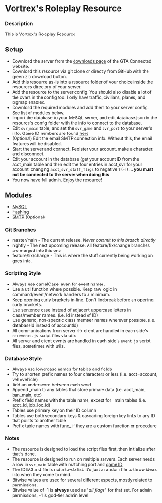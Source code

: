# Vortrex's Roleplay Resource

### Description
This is Vortrex's Roleplay Resource

## Setup
* Download the server from the [downloads page](https://gtaconnected.com/downloads) of the GTA Connected website.
* Download this resource via git clone or directly from GitHub with the green zip download button.
* Add this resource as-is into a resource folder of your choice inside the resources directory of your server.
* Add the resource to the server config. You should also disable a lot of the cvars in the config too. I only have traffic, civilians, planes, and bigmap enabled.
* Download the required modules and add them to your server config. See list of modules below.
* Import the database to your MySQL server, and edit database.json in the resource's config folder with the info to connect to the database.
* Edit `svr_main` table, and set the `svr_game` and `svr_port` to your server's info. Game ID numbers are found [here](https://wiki.gtaconnected.com/GameIdentifiers)
* (Optional) Edit the email SMTP connection info. Without this, the email features will be disabled.
* Start the server and connect. Register your account, make a character, and disconnect.
* Edit your account in the database (get your account ID from the acct_main table and then edit the four entries in acct_svr for your account, changing `acct_svr_staff_flags` to negative 1 (-1) ... **you must not be connected to the server when doing this**
* You now have full admin. Enjoy the resource!

## Modules
* [MySQL](https://github.com/VortrexFTW/mod_mysql)
* [Hashing](https://github.com/VortrexFTW/mod_hashing)
* [SMTP](https://github.com/VortrexFTW/mod_smtp) (Optional)

### Git Branches
* master/main - The current release. *Never commit to this branch directly*
* nightly - The next upcoming release. All feature/fix/change branches are merged into this one
* feature/fix/change - This is where the stuff currently being working on goes into.

### Scripting Style
* Always use camelCase, even for event names.
* Use a util function where possible. Keep raw logic in command/event/network handlers to a minimum.
* Keep opening curly brackets in-line. Don't linebreak before an opening curly brackets.
* Use sentence case instead of adjacent uppercase letters in class/member names. (i.e. Id instead of ID)
* Use generic, non-specific class member names wherever possible. (i.e. databaseId instead of accountId)
* All communications from server <-> client are handled in each side's `netevents.js` script files via utils
* All server and client events are handled in each side's `event.js` script files, sometimes with utils.

### Database Style
* Always use lowercase names for tables and fields
* Try to shorten prefix names to four characters or less (i.e. acct=account, veh=vehicle)
* Add an underscore between each word
* Append _main to any tables that store primary data (i.e. acct_main, ban_main, etc)
* Prefix field names with the table name, except for _main tables (i.e. acct_id, job_loc_id)
* Tables use primary key on their ID column
* Tables use both secondary keys & cascading foreign key links to any ID that points to another table
* Prefix table names with func_ if they are a custom function or procedure

### Notes
* The resource is designed to load the script files first, then initialize after that's done.
* The resource is designed to run on multiple servers. Each server needs a row in `svr_main` table with matching port and [game ID](https://wiki.gtaconnected.com/GameIdentifiers)
* The IDEAS.md file is not a to-do list. It's just a random file to throw ideas into when they come to mind.
* Bitwise values are used for several different aspects, mostly related to permissions. 
* Bitwise value of -1 is **always** used as "*all flags*" for that set. For admin permissions, -1 is god-tier admin level
